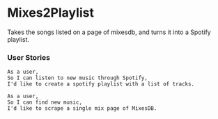 # Mixes2Playlist
Takes the songs listed on a page of mixesdb, and turns it into a Spotify playlist. 

### User Stories 
```
As a user, 
So I can listen to new music through Spotify,
I'd like to create a spotify playlist with a list of tracks. 
```

```
As a user, 
So I can find new music, 
I'd like to scrape a single mix page of MixesDB. 
```
